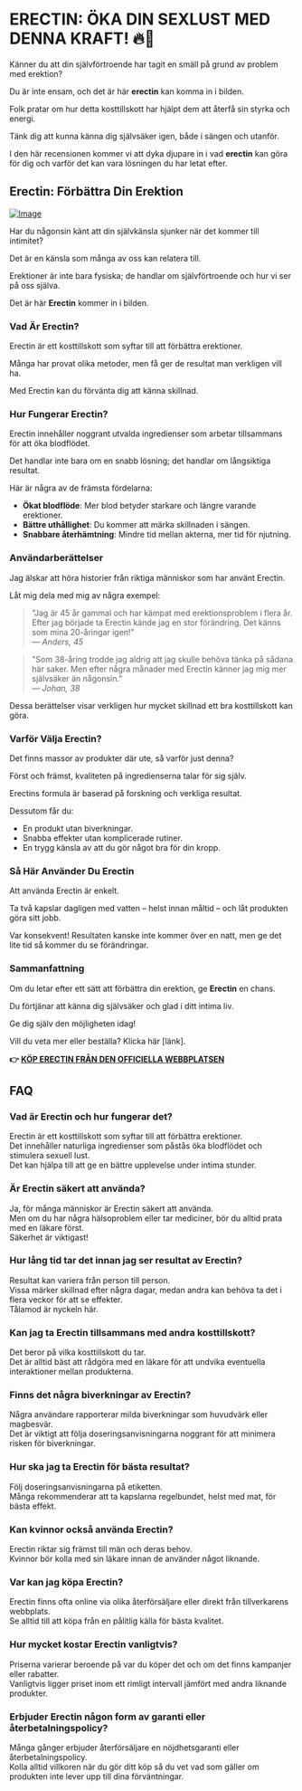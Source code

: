 # ERECTIN: ÖKA DIN SEXLUST MED DENNA KRAFT! 🔥💪

Känner du att din självförtroende har tagit en smäll på grund av problem med erektion? 

Du är inte ensam, och det är här **erectin** kan komma in i bilden. 

Folk pratar om hur detta kosttillskott har hjälpt dem att återfå sin styrka och energi. 

Tänk dig att kunna känna dig självsäker igen, både i sängen och utanför. 

I den här recensionen kommer vi att dyka djupare in i vad **erectin** kan göra för dig och varför det kan vara lösningen du har letat efter.

## Erectin: Förbättra Din Erektion

[![Image](https://www2.sellhealth.com/256/erectin_26_1.jpg)](https://gchaffi.com/PObMU3Rn)

Har du någonsin känt att din självkänsla sjunker när det kommer till intimitet? 

Det är en känsla som många av oss kan relatera till.

Erektioner är inte bara fysiska; de handlar om självförtroende och hur vi ser på oss själva.

Det är här **Erectin** kommer in i bilden.

### Vad Är Erectin?

Erectin är ett kosttillskott som syftar till att förbättra erektioner. 

Många har provat olika metoder, men få ger de resultat man verkligen vill ha. 

Med Erectin kan du förvänta dig att känna skillnad.

### Hur Fungerar Erectin?

Erectin innehåller noggrant utvalda ingredienser som arbetar tillsammans för att öka blodflödet. 

Det handlar inte bara om en snabb lösning; det handlar om långsiktiga resultat. 

Här är några av de främsta fördelarna:

- **Ökat blodflöde**: Mer blod betyder starkare och längre varande erektioner.
- **Bättre uthållighet**: Du kommer att märka skillnaden i sängen.
- **Snabbare återhämtning**: Mindre tid mellan akterna, mer tid för njutning.

### Användarberättelser

Jag älskar att höra historier från riktiga människor som har använt Erectin. 

Låt mig dela med mig av några exempel:

> "Jag är 45 år gammal och har kämpat med erektionsproblem i flera år. 
> Efter jag började ta Erectin kände jag en stor förändring. 
> Det känns som mina 20-åringar igen!"  
> — *Anders, 45*

> "Som 38-åring trodde jag aldrig att jag skulle behöva tänka på sådana här saker. 
> Men efter några månader med Erectin känner jag mig mer självsäker än någonsin."  
> — *Johan, 38*

Dessa berättelser visar verkligen hur mycket skillnad ett bra kosttillskott kan göra.

### Varför Välja Erectin?

Det finns massor av produkter där ute, så varför just denna? 

Först och främst, kvaliteten på ingredienserna talar för sig själv. 

Erectins formula är baserad på forskning och verkliga resultat. 

Dessutom får du:

- En produkt utan biverkningar.
- Snabba effekter utan komplicerade rutiner.
- En trygg känsla av att du gör något bra för din kropp.

### Så Här Använder Du Erectin

Att använda Erectin är enkelt. 

Ta två kapslar dagligen med vatten – helst innan måltid – och låt produkten göra sitt jobb. 

Var konsekvent! Resultaten kanske inte kommer över en natt, men ge det lite tid så kommer du se förändringar.

### Sammanfattning

Om du letar efter ett sätt att förbättra din erektion, ge **Erectin** en chans.

Du förtjänar att känna dig självsäker och glad i ditt intima liv.

Ge dig själv den möjligheten idag!

Vill du veta mer eller beställa? Klicka här [länk].



**👉 [KÖP ERECTIN FRÅN DEN OFFICIELLA WEBBPLATSEN](https://gchaffi.com/PObMU3Rn)**

## FAQ

### Vad är Erectin och hur fungerar det?
Erectin är ett kosttillskott som syftar till att förbättra erektioner.  
Det innehåller naturliga ingredienser som påstås öka blodflödet och stimulera sexuell lust.  
Det kan hjälpa till att ge en bättre upplevelse under intima stunder.

### Är Erectin säkert att använda?
Ja, för många människor är Erectin säkert att använda.  
Men om du har några hälsoproblem eller tar mediciner, bör du alltid prata med en läkare först.  
Säkerhet är viktigast!

### Hur lång tid tar det innan jag ser resultat av Erectin?
Resultat kan variera från person till person.  
Vissa märker skillnad efter några dagar, medan andra kan behöva ta det i flera veckor för att se effekter.  
Tålamod är nyckeln här.

### Kan jag ta Erectin tillsammans med andra kosttillskott?
Det beror på vilka kosttillskott du tar.  
Det är alltid bäst att rådgöra med en läkare för att undvika eventuella interaktioner mellan produkterna.

### Finns det några biverkningar av Erectin?
Några användare rapporterar milda biverkningar som huvudvärk eller magbesvär.  
Det är viktigt att följa doseringsanvisningarna noggrant för att minimera risken för biverkningar.

### Hur ska jag ta Erectin för bästa resultat?
Följ doseringsanvisningarna på etiketten.  
Många rekommenderar att ta kapslarna regelbundet, helst med mat, för bästa effekt.

### Kan kvinnor också använda Erectin?
Erectin riktar sig främst till män och deras behov.  
Kvinnor bör kolla med sin läkare innan de använder något liknande.

### Var kan jag köpa Erectin?
Erectin finns ofta online via olika återförsäljare eller direkt från tillverkarens webbplats.  
Se alltid till att köpa från en pålitlig källa för bästa kvalitet.

### Hur mycket kostar Erectin vanligtvis?
Priserna varierar beroende på var du köper det och om det finns kampanjer eller rabatter.  
Vanligtvis ligger priset inom ett rimligt intervall jämfört med andra liknande produkter.

### Erbjuder Erectin någon form av garanti eller återbetalningspolicy?
Många gånger erbjuder återförsäljare en nöjdhetsgaranti eller återbetalningspolicy.  
Kolla alltid villkoren när du gör ditt köp så du vet vad som gäller om produkten inte lever upp till dina förväntningar.